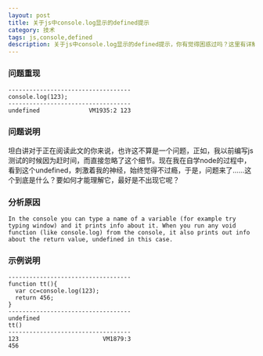 ```yaml
---
layout: post
title: 关于js中console.log显示的defined提示
category: 技术
tags: js,console,defined
description: 关于js中console.log显示的defined提示，你有觉得困惑过吗？这里有详解
---
```


### 问题重现

    -----------------------------------
    console.log(123);
    -----------------------------------
    undefined              VM1935:2 123

### 问题说明

坦白讲对于正在阅读此文的你来说，也许这不算是一个问题，正如，我以前编写js测试的时候因为赶时间，而直接忽略了这个细节。现在我在自学node的过程中，看到这个undefined，刺激着我的神经，始终觉得不过瘾，于是，问题来了……这个到底是什么？要如何才能理解它，最好是不出现它呢？

### 分析原因

    In the console you can type a name of a variable (for example try typing window) and it prints info about it. When you run any void function (like console.log) from the console, it also prints out info about the return value, undefined in this case.

### 示例说明

    -----------------------------------
    function tt(){
      var cc=console.log(123);
      return 456;
    }
    -----------------------------------
    undefined
    tt()
    -----------------------------------
    123                        VM1879:3
    456
